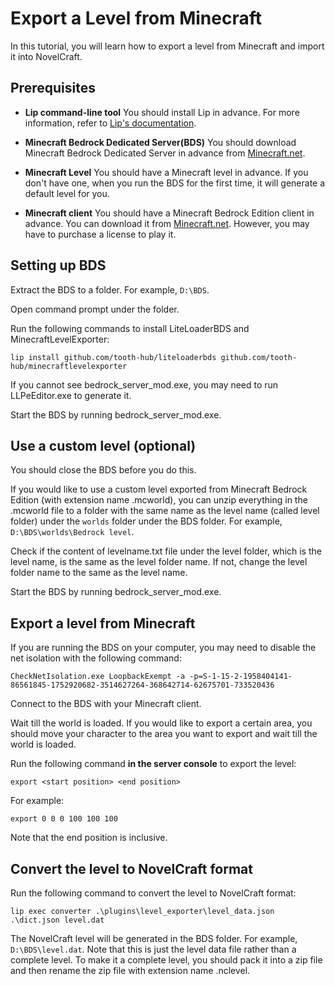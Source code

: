 # Export a Level from Minecraft

In this tutorial, you will learn how to export a level from Minecraft and import it into NovelCraft.

## Prerequisites

- **Lip command-line tool** You should install Lip in advance. For more information, refer to [Lip's documentation](https://lip.docs.litebds.com).

- **Minecraft Bedrock Dedicated Server(BDS)** You should download Minecraft Bedrock Dedicated Server in advance from [Minecraft.net](https://www.minecraft.net/en-us/download/server/bedrock/).

- **Minecraft Level** You should have a Minecraft level in advance. If you don't have one, when you run the BDS for the first time, it will generate a default level for you.

- **Minecraft client** You should have a Minecraft Bedrock Edition client in advance. You can download it from [Minecraft.net](https://www.minecraft.net/en-us/download). However, you may have to purchase a license to play it.

## Setting up BDS

Extract the BDS to a folder. For example, `D:\BDS`.

Open command prompt under the folder.

Run the following commands to install LiteLoaderBDS and MinecraftLevelExporter:

```shell
lip install github.com/tooth-hub/liteloaderbds github.com/tooth-hub/minecraftlevelexporter
```

If you cannot see bedrock_server_mod.exe, you may need to run LLPeEditor.exe to generate it.

Start the BDS by running bedrock_server_mod.exe.

## Use a custom level (optional)

You should close the BDS before you do this.

If you would like to use a custom level exported from Minecraft Bedrock Edition (with extension name .mcworld), you can unzip everything in the .mcworld file to a folder with the same name as the level name (called level folder) under the `worlds` folder under the BDS folder. For example, `D:\BDS\worlds\Bedrock level`.

Check if the content of levelname.txt file under the level folder, which is the level name, is the same as the level folder name. If not, change the level folder name to the same as the level name.

Start the BDS by running bedrock_server_mod.exe.

## Export a level from Minecraft

If you are running the BDS on your computer, you may need to disable the net isolation with the following command:

```shell
CheckNetIsolation.exe LoopbackExempt -a -p=S-1-15-2-1958404141-86561845-1752920682-3514627264-368642714-62675701-733520436
```

Connect to the BDS with your Minecraft client.

Wait till the world is loaded. If you would like to export a certain area, you should move your character to the area you want to export and wait till the world is loaded.

Run the following command **in the server console** to export the level:

```shell
export <start position> <end position>
```

For example:

```shell
export 0 0 0 100 100 100
```

Note that the end position is inclusive.

## Convert the level to NovelCraft format

Run the following command to convert the level to NovelCraft format:

```shell
lip exec converter .\plugins\level_exporter\level_data.json .\dict.json level.dat
```

The NovelCraft level will be generated in the BDS folder. For example, `D:\BDS\level.dat`. Note that this is just the level data file rather than a complete level. To make it a complete level, you should pack it into a zip file and then rename the zip file with extension name .nclevel.